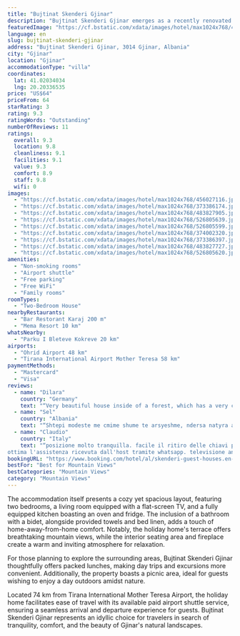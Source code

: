 ```yaml
---
title: "Bujtinat Skenderi Gjinar"
description: "Bujtinat Skenderi Gjinar emerges as a recently renovated holiday home in the serene town of Gjinar, offering a perfect blend of comfort and convenience for travelers seeking a peaceful retreat."
featuredImage: "https://cf.bstatic.com/xdata/images/hotel/max1024x768/456027116.jpg?k=537f9aea2a18efcdab81c9462cbffd7325e135968410ff0a0d812f7aef39187b&o=&hp=1"
language: en
slug: bujtinat-skenderi-gjinar
address: "Bujtinat Skenderi Gjinar, 3014 Gjinar, Albania"
city: "Gjinar"
location: "Gjinar"
accommodationType: "villa"
coordinates:
  lat: 41.02034034
  lng: 20.20336535
price: "US$64"
priceFrom: 64
starRating: 3
rating: 9.3
ratingWords: "Outstanding"
numberOfReviews: 11
ratings:
  overall: 9.3
  location: 9.8
  cleanliness: 9.1
  facilities: 9.1
  value: 9.3
  comfort: 8.9
  staff: 9.8
  wifi: 0
images:
  - "https://cf.bstatic.com/xdata/images/hotel/max1024x768/456027116.jpg?k=537f9aea2a18efcdab81c9462cbffd7325e135968410ff0a0d812f7aef39187b&o=&hp=1"
  - "https://cf.bstatic.com/xdata/images/hotel/max1024x768/373386174.jpg?k=5fcb598ea878953c01b421bddbe3c23124419ef664231be7268b0876112798eb&o=&hp=1"
  - "https://cf.bstatic.com/xdata/images/hotel/max1024x768/483827905.jpg?k=2b40877cee0dbad45adbdbc6e440c8d1e2045c3b8300b1dd40efcbbf58a87845&o=&hp=1"
  - "https://cf.bstatic.com/xdata/images/hotel/max1024x768/526805639.jpg?k=e82edd2de314ada72164905c320c3b6bd091a64a0a13b2b7a65939f0aed6595e&o=&hp=1"
  - "https://cf.bstatic.com/xdata/images/hotel/max1024x768/526805599.jpg?k=02cf6be0882d9a9dc5fefa98c3ac3ee383526d3827ad8449cd6ac0f7db424110&o=&hp=1"
  - "https://cf.bstatic.com/xdata/images/hotel/max1024x768/374002320.jpg?k=70072383031b1ccc1b3210266f9d176f777e0c19c009cacd51b467d71af51774&o=&hp=1"
  - "https://cf.bstatic.com/xdata/images/hotel/max1024x768/373386397.jpg?k=ad1ffa9ef9bf4ec350c2cfb7b68b8ddd1557021dc794f4d3c311e3a7e504b1e9&o=&hp=1"
  - "https://cf.bstatic.com/xdata/images/hotel/max1024x768/483827727.jpg?k=7df9824b419618907df5cfab830d722f6352ba07dbccedbaac31ee78f0b0b192&o=&hp=1"
  - "https://cf.bstatic.com/xdata/images/hotel/max1024x768/526805620.jpg?k=ab0cbf7446f4f5e94e3c0caddcb3ad70b5929488989308068267ad3d08d7e256&o=&hp=1"
amenities:
  - "Non-smoking rooms"
  - "Airport shuttle"
  - "Free parking"
  - "Free WiFi"
  - "Family rooms"
roomTypes:
  - "Two-Bedroom House"
nearbyRestaurants:
  - "Bar Restorant Karaj 200 m"
  - "Mema Resort 10 km"
whatsNearby:
  - "Parku I Bleteve Kokreve 20 km"
airports:
  - "Ohrid Airport 48 km"
  - "Tirana International Airport Mother Teresa 58 km"
paymentMethods:
  - "Mastercard"
  - "Visa"
reviews:
  - name: "Dilara"
    country: "Germany"
    text: "“Very beautiful house inside of a forest, which has a very cozy feeling. It felt like home.”"
  - name: "Sel"
    country: "Albania"
    text: "“Shtepi modeste me cmime shume te arsyeshme, ndersa natyra aty eshte nje mrekulli qe mbi te gjitha eshte vetem 1 ore larg Tiranes.”"
  - name: "Claudio"
    country: "Italy"
    text: "“posizione molto tranquilla. facile il ritiro delle chiavi presso bar taverna del paese.
ottima l'assistenza ricevuta dall'host tramite whatsapp. televisione anche con canali italiani.”"
bookingURL: "https://www.booking.com/hotel/al/skenderi-guest-houses.en-gb.html?aid=8035640"
bestFor: "Best for Mountain Views"
bestCategories: "Mountain Views"
category: "Mountain Views"
---
```


The accommodation itself presents a cozy yet spacious layout, featuring two bedrooms, a living room equipped with a flat-screen TV, and a fully equipped kitchen boasting an oven and fridge. The inclusion of a bathroom with a bidet, alongside provided towels and bed linen, adds a touch of home-away-from-home comfort. Notably, the holiday home's terrace offers breathtaking mountain views, while the interior seating area and fireplace create a warm and inviting atmosphere for relaxation.

For those planning to explore the surrounding areas, Bujtinat Skenderi Gjinar thoughtfully offers packed lunches, making day trips and excursions more convenient. Additionally, the property boasts a picnic area, ideal for guests wishing to enjoy a day outdoors amidst nature.

Located 74 km from Tirana International Mother Teresa Airport, the holiday home facilitates ease of travel with its available paid airport shuttle service, ensuring a seamless arrival and departure experience for guests. Bujtinat Skenderi Gjinar represents an idyllic choice for travelers in search of tranquility, comfort, and the beauty of Gjinar's natural landscapes.